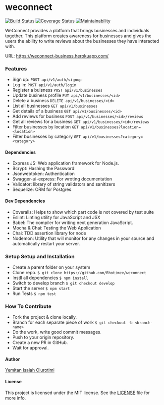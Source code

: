 # weconnect
[![Build Status](https://travis-ci.org/Rhotimee/weconnect.svg?branch=develop)](https://travis-ci.org/Rhotimee/weconnect) [![Coverage Status](https://coveralls.io/repos/github/Rhotimee/weconnect/badge.svg)](https://coveralls.io/github/Rhotimee/weconnect) [![Maintainability](https://api.codeclimate.com/v1/badges/876431ea563b9f8a8972/maintainability)](https://codeclimate.com/github/Rhotimee/weconnect/maintainability)

WeConnect provides a platform that brings businesses and individuals together. This platform creates awareness for businesses and gives the users the ability to write reviews about the businesses they have interacted with.

URL: https://weconnect-business.herokuapp.com/

### Features
- Sign up: `POST api/v1/auth/signup`
- Log in: `POST api/v1/auth/login`
- Register a buisness `POST api/v1/businesses`
- Update business profile `PUT api/v1/businesses/<id>`
- Delete a business `DELETE api/v1/businesses/<id>`
- List all businesses `GET api/v1/businesses`
- Get details of a business `GET api/v1/businesses/<id>`
- Add reviews for business `POST api/v1/businesses/<id>/reviews`
- Get all reviews for a business `GET api/v1/businesses/<id>/reviews`
- Filter businesses by location `GET api/v1/businesses?location=<location>`
- Filter businesses by category `GET api/v1/businesses?category=<category>`

#### Dependencies
- Express JS: Web application framework for Node.js.
- Bcrypt: Hashing the Password
- Jsonwebtoken: Authentication
- Swagger-ui-express: For wroting documentation
- Validator: library of string validators and sanitizers
- Sequelize: ORM for Postgres

#### Dev Dependencies
- Coveralls: Helps to show which part code is not covered by test suite
- Eslint: Linting utility for JavaScript and JSX
- Babel: The compiler for writing next generation JavaScript.
- Mocha & Chai: Testing the Web Application
- Chai: TDD assertion library for node
- Nodemon: Utility that will monitor for any changes in your source and automatically restart your server.

### Setup Setup and Installation
- Create a parent folder on your system
- Clone repo. `$ git clone https://github.com/Rhotimee/weconnect`
- Instll all dependencies
`$ npm install`
- Switch to develop branch
`$ git checkout develop`
- Start the server
`$ npm start`
- Run Tests
`$ npm test`

### How To Contribute
- Fork the project & clone locally.
- Branch for each separate piece of work `$ git checkout -b <branch-name>`
- Do the work, write good commit messages.
- Push to your origin repository.
- Create a new PR in GitHub.
- Wait for approval.


#### Author
[Yemitan Isaiah Olurotimi](https://twitter.com/rhotimee)

#### License
This project is licensed under the MIT license. See the [LICENSE](https://github.com/Rhotimee/weconnect/blob/develop/LICENSE) file for more info.
